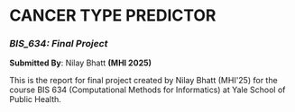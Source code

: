 # CANCER TYPE PREDICTOR
### *BIS_634: Final Project* 
**Submitted By**: Nilay Bhatt **(MHI 2025)**


This is the report for final project created by Nilay Bhatt (MHI'25) for the course BIS 634 (Computational Methods for Informatics) at Yale School of Public Health.
